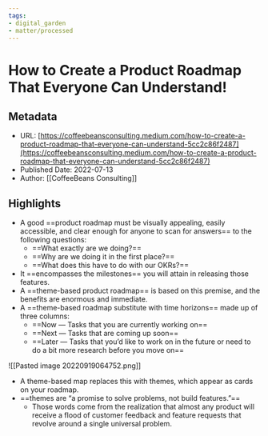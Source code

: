 ```yaml
---
tags: 
- digital_garden
- matter/processed
---
```

# How to Create a Product Roadmap That Everyone Can Understand!
## Metadata
* URL: [https://coffeebeansconsulting.medium.com/how-to-create-a-product-roadmap-that-everyone-can-understand-5cc2c86f2487](https://coffeebeansconsulting.medium.com/how-to-create-a-product-roadmap-that-everyone-can-understand-5cc2c86f2487)
* Published Date: 2022-07-13
* Author: [[CoffeeBeans Consulting]]

## Highlights
* A good ==product roadmap must be visually appealing, easily accessible, and clear enough for anyone to scan for answers== to the following questions:
	* ==What exactly are we doing?== 
	* ==Why are we doing it in the first place?== 
	* ==What does this have to do with our OKRs?==
* It ==encompasses the milestones== you will attain in releasing those features.
* A ==theme-based product roadmap== is based on this premise, and the benefits are enormous and immediate.
* A ==theme-based roadmap substitute with time horizons== made up of three columns: 
	+ ==Now — Tasks that you are currently working on== 
	+ ==Next — Tasks that are coming up soon== 
	+ ==Later — Tasks that you’d like to work on in the future or need to do a bit more research before you move on==

![[Pasted image 20220919064752.png]]

* A theme-based map replaces this with themes, which appear as cards on your roadmap.
* ==themes are “a promise to solve problems, not build features.”==
	* Those words come from the realization that almost any product will receive a flood of customer feedback and feature requests that revolve around a single universal problem.